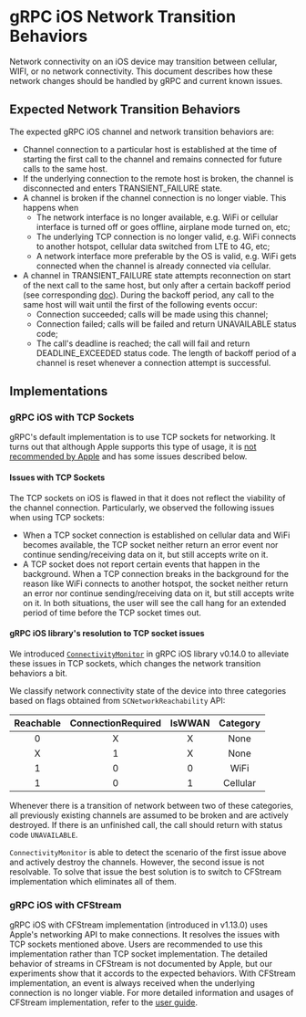 # gRPC iOS Network Transition Behaviors

Network connectivity on an iOS device may transition between cellular, WIFI, or
no network connectivity. This document describes how these network changes
should be handled by gRPC and current known issues.

## Expected Network Transition Behaviors

The expected gRPC iOS channel and network transition behaviors are:

- Channel connection to a particular host is established at the time of
  starting the first call to the channel and remains connected for future calls
  to the same host.
- If the underlying connection to the remote host is broken, the channel is
  disconnected and enters TRANSIENT_FAILURE state.
- A channel is broken if the channel connection is no longer viable. This
  happens when
  - The network interface is no longer available, e.g. WiFi or cellular
    interface is turned off or goes offline, airplane mode turned on, etc;
  - The underlying TCP connection is no longer valid, e.g. WiFi connects to
    another hotspot, cellular data switched from LTE to 4G, etc;
  - A network interface more preferable by the OS is valid, e.g. WiFi gets
    connected when the channel is already connected via cellular.
- A channel in TRANSIENT_FAILURE state attempts reconnection on start of the
  next call to the same host, but only after a certain backoff period (see
  corresponding
  [doc](https://github.com/grpc/grpc/blob/master/doc/connection-backoff.md)).
  During the backoff period, any call to the same host will wait until the
  first of the following events occur:
  - Connection succeeded; calls will be made using this channel;
  - Connection failed; calls will be failed and return UNAVAILABLE status code;
  - The call's deadline is reached; the call will fail and return
    DEADLINE_EXCEEDED status code.
    The length of backoff period of a channel is reset whenever a connection
    attempt is successful.

## Implementations

### gRPC iOS with TCP Sockets

gRPC's default implementation is to use TCP sockets for networking. It turns
out that although Apple supports this type of usage, it is [not recommended by
Apple](https://developer.apple.com/library/archive/documentation/NetworkingInternetWeb/Conceptual/NetworkingOverview/SocketsAndStreams/SocketsAndStreams.html)
and has some issues described below.

#### Issues with TCP Sockets

The TCP sockets on iOS is flawed in that it does not reflect the viability of
the channel connection. Particularly, we observed the following issues when
using TCP sockets:

- When a TCP socket connection is established on cellular data and WiFi
  becomes available, the TCP socket neither return an error event nor continue
  sending/receiving data on it, but still accepts write on it.
- A TCP socket does not report certain events that happen in the
  background. When a TCP connection breaks in the background for the reason
  like WiFi connects to another hotspot, the socket neither return an error nor
  continue sending/receiving data on it, but still accepts write on it.
  In both situations, the user will see the call hang for an extended period of
  time before the TCP socket times out.

#### gRPC iOS library's resolution to TCP socket issues

We introduced
[`ConnectivityMonitor`](https://developer.apple.com/library/archive/documentation/NetworkingInternetWeb/Conceptual/NetworkingOverview/SocketsAndStreams/SocketsAndStreams.html)
in gRPC iOS library v0.14.0 to alleviate these issues in TCP sockets,
which changes the network transition behaviors a bit.

We classify network connectivity state of the device into three categories
based on flags obtained from `SCNetworkReachability` API:

| Reachable | ConnectionRequired | IsWWAN | **Category** |
| :-------: | :----------------: | :----: | :----------: |
|     0     |         X          |   X    |     None     |
|     X     |         1          |   X    |     None     |
|     1     |         0          |   0    |     WiFi     |
|     1     |         0          |   1    |   Cellular   |

Whenever there is a transition of network between two of these categories, all
previously existing channels are assumed to be broken and are actively
destroyed. If there is an unfinished call, the call should return with status
code `UNAVAILABLE`.

`ConnectivityMonitor` is able to detect the scenario of the first issue above
and actively destroy the channels. However, the second issue is not resolvable.
To solve that issue the best solution is to switch to CFStream implementation
which eliminates all of them.

### gRPC iOS with CFStream

gRPC iOS with CFStream implementation (introduced in v1.13.0) uses Apple's
networking API to make connections. It resolves the issues with TCP sockets
mentioned above. Users are recommended to use this implementation rather than
TCP socket implementation. The detailed behavior of streams in CFStream is not
documented by Apple, but our experiments show that it accords to the expected
behaviors. With CFStream implementation, an event is always received when the
underlying connection is no longer viable. For more detailed information and
usages of CFStream implementation, refer to the
[user guide](https://github.com/grpc/grpc/blob/master/src/objective-c/README-CFSTREAM.md).
